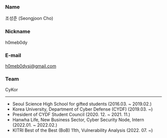 ### Name

조성준 (Seongjoon Cho)

### Nickname

h0meb0dy

### E-mail

[h0meb0dysj@gmail.com](mailto:h0meb0dysj@gmail.com)

### Team

CyKor

---

- Seoul Science High School for gifted students (2016.03. ~ 2019.02.)
- Korea University, Department of Cyber Defense (CYDF) (2019.03. ~)
- President of CYDF Student Council (2020. 12. ~ 2021. 11.)
- Hanwha Life, New Business Sector, Cyber Security Node, Intern (2022.01. ~ 2022.02.)
- KITRI Best of the Best (BoB) 11th, Vulnerability Analysis (2022. 07. ~)

